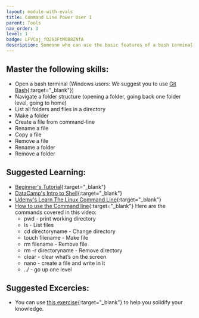 ```yaml
---
layout: module-with-evals
title: Command Line Power User 1
parent: Tools
nav_order: 3
level: 1
badge: LFVCaj_fQ263FtM0B8ZNfA
description: Someone who can use the basic features of a bash terminal.
---
```

## Master the following skills:

- Open a bash terminal (Windows users: We suggest you to use [Git Bash](https://www.stanleyulili.com/git/how-to-install-git-bash-on-windows/){:target="\_blank"})
- Navigate a folder structure (opening a folder, going back one folder level, going to home)
- List all folders and files in a directory
- Make a folder
- Create a file from command-line
- Rename a file
- Copy a file
- Remove a file
- Rename a folder
- Remove a folder

## Suggested Learning:

- [Beginner's Tutorial](https://www.davidbaumgold.com/tutorials/command-line/){:target="\_blank"}
- [DataCamp's Intro to Shell](https://www.datacamp.com/courses/introduction-to-shell){:target="\_blank"}
- [Udemy's Learn The Linux Command Line](https://www.udemy.com/course/command-line/){:target="\_blank"}
- [How to use the Command line](https://youtu.be/5XgBd6rjuDQ){:target="\_blank"}
  Here are the commands covered in this video:
  - pwd - print working directory
  - ls - List files
  - cd directoryname - Change directory
  - touch filename - Make file
  - rm filename - Remove file
  - rm -r directoryname - Remove directory
  - clear - clear what’s on the screen
  - nano - create a file and write in it
  - ../ - go up one level

## Suggested Excercies:

- You can use [this exercise](https://docs.google.com/document/d/e/2PACX-1vSphtAjunUSWqxXLypj_1edFB7xyxicpbUUacEcEj68v-mwCJrDfv67rAUrl9GYNmQBI44eYc4fX-cy/pub){:target="\_blank"} to help you solidify your knowledge.